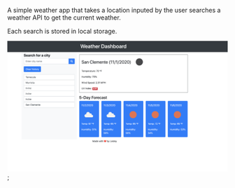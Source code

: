 A simple weather app that takes a location inputed by the user 
searches a weather API to get the current weather. 

Each search is stored in local storage. 

![weather dashboard screenshot](Weather.png);

